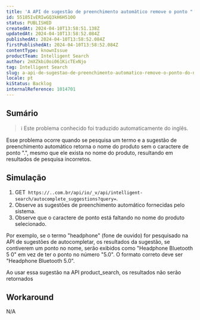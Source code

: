 ```yaml
---
title: 'A API de sugestão de preenchimento automático remove o ponto "." do nome do produto'
id: 55185IvERIwGQ3kH6H510O
status: PUBLISHED
createdAt: 2024-04-10T13:58:51.138Z
updatedAt: 2024-04-10T13:58:52.084Z
publishedAt: 2024-04-10T13:58:52.084Z
firstPublishedAt: 2024-04-10T13:58:52.084Z
contentType: knownIssue
productTeam: Intelligent Search
author: 2mXZkbi0oi061KicTExNjo
tag: Intelligent Search
slug: a-api-de-sugestao-de-preenchimento-automatico-remove-o-ponto-do-nome-do-produto
locale: pt
kiStatus: Backlog
internalReference: 1014701
---
```


## Sumário

>ℹ️ Este problema conhecido foi traduzido automaticamente do inglês.


Esse problema ocorre quando se pesquisa um termo e a sugestão de preenchimento automático retorna o nome do produto sem o caractere de ponto ".", mesmo que ele exista no nome do produto, resultando em resultados de pesquisa incorretos.

## Simulação



1. GET` https://..com.br/api/io/_v/api/intelligent-search/autocomplete_suggestions?query=`.
2. Observe as sugestões de preenchimento automático fornecidas pelo sistema.
3. Observe que o caractere de ponto está faltando no nome do produto selecionado.

Por exemplo, se o termo "headphone" (fone de ouvido) for pesquisado na API de sugestões de autocompletar, os resultados da sugestão, se contiverem um ponto no nome, serão exibidos como "Headphone Bluetooth 5 0" em vez de ter o ponto no número "5.0". O formato correto deve ser "Headphone Bluetooth 5.0".

Ao usar essa sugestão na API product_search, os resultados não serão retornados

## Workaround


N/A





